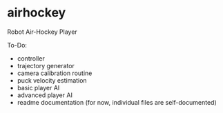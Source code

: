 # airhockey
Robot Air-Hockey Player

To-Do:

- controller
- trajectory generator
- camera calibration routine
- puck velocity estimation
- basic player AI
- advanced player AI
- readme documentation (for now, individual files are self-documented)

